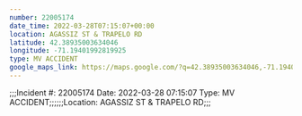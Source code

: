 ```yaml
---
number: 22005174
date_time: 2022-03-28T07:15:07+00:00
location: AGASSIZ ST & TRAPELO RD
latitude: 42.38935003634046
longitude: -71.19401992819925
type: MV ACCIDENT
google_maps_link: https://maps.google.com/?q=42.38935003634046,-71.19401992819925
---
```


;;;Incident #: 22005174  Date: 2022-03-28 07:15:07   Type: MV ACCIDENT;;;;;;Location: AGASSIZ ST & TRAPELO RD;;;
